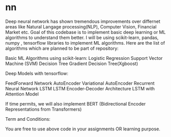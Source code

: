 # nn
Deep neural network has shown tremendous improvements over differnet areas like Natural Langage processing(NLP), Computer Vision, Financial Market etc.
Goal of this codebase is to implement basic deep learning or ML algorithms to understand them better. I will be using scikit-learn, pandas, numpy , tensorflow libraries to implement ML algorithms.
Here are the list of algorithms which are planned to be part of repository:

Basic ML Algorithms using scikit-learn:
Logistic Regression
Support Vector Machine (SVM)
Decision Tree
Gradient Decision Tree(Xgboost)

Deep Models with tensorflow:

FeedForward Network
AutoEncoder
Variational AutoEncoder
Recurrent Neural Network
LSTM
LSTM Encoder-Decoder Architecture
LSTM with Attention Model 

If time permits, we will also implement BERT (Bidirectional Encoder Representations from Transformers)

Term and Conditions:

You are free to use above code in your assignments OR learning purpose.